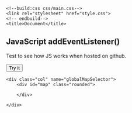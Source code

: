 <!DOCTYPE html>
<html lang="en">

<head>
    <meta charset="UTF-8">
    <meta name="viewport" content="width=device-width,initial-scale=1">

    <!--build:css css/main.css-->
    <link rel="stylesheet" href="style.css">
    <!-- endbuild-->
    <title>Document</title>
</head>

<body>
    <h2>JavaScript addEventListener()</h2>
    <p>Test to see how JS works when hosted on github.</p>
    <button id="myBtn">Try it</button>
    <p id="demo"></p>

    <div class="col" name="globalMapSelector">
        <div id="map" class="rounded">

        </div>

    </div>




</body>
<!-- build:js js/main.js-->
<script src="script.js"></script>
<script src="https://ajax.googleapis.com/ajax/libs/jquery/3.5.1/jquery.min.js"></script>
<script async defer
    src="https://maps.googleapis.com/maps/api/js?key=AIzaSyBBpCWDtOukjD5wmNsrxnUrDHLwas6TQSo&callback=initMap"></script>
<!-- endbuild-->


</html>